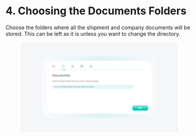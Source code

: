 # 4. Choosing the Documents Folders

Choose the folders where all the shipment and company documents will be stored. This can be left as it is unless you want to change the directory.

<figure><img src="../../../.gitbook/assets/image (1) (1).png" alt=""><figcaption></figcaption></figure>
